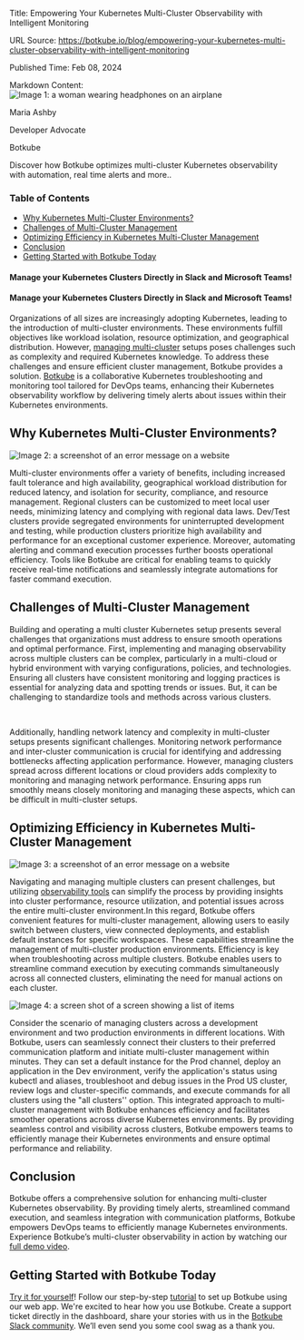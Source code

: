 Title: Empowering Your Kubernetes Multi-Cluster Observability with Intelligent Monitoring

URL Source: https://botkube.io/blog/empowering-your-kubernetes-multi-cluster-observability-with-intelligent-monitoring

Published Time: Feb 08, 2024

Markdown Content:
![Image 1: a woman wearing headphones on an airplane](https://assets-global.website-files.com/634fabb21508d6c9db9bc46f/6408ed63e5b48fed17e54625_SE6Pjp9PW9TaOwePHJXRaxaLQgYdT2HX_5PYASmvIx8.jpeg)

Maria Ashby

Developer Advocate

Botkube

Discover how Botkube optimizes multi-cluster Kubernetes observability with automation, real time alerts and more..

### Table of Contents

*   [Why Kubernetes Multi-Cluster Environments?](#why-kubernetes-multi-cluster-environments-)
*   [Challenges of Multi-Cluster Management](#challenges-of-multi-cluster-management)
*   [Optimizing Efficiency in Kubernetes Multi-Cluster Management](#optimizing-efficiency-in-kubernetes-multi-cluster-management-)
*   [Conclusion](#conclusion)
*   [Getting Started with Botkube Today](#getting-started-with-botkube-today)

#### Manage your Kubernetes Clusters Directly in Slack and Microsoft Teams!

#### Manage your Kubernetes Clusters Directly in Slack and Microsoft Teams!

Organizations of all sizes are increasingly adopting Kubernetes, leading to the introduction of multi-cluster environments. These environments fulfill objectives like workload isolation, resource optimization, and geographical distribution. However, [managing multi-cluster](https://botkube.io/blog/best-practices-for-kubernetes-troubleshooting-in-multi-cluster-environments) setups poses challenges such as complexity and required Kubernetes knowledge. To address these challenges and ensure efficient cluster management, Botkube provides a solution. [Botkube](https://botkube.io/) is a collaborative Kubernetes troubleshooting and monitoring tool tailored for DevOps teams, enhancing their Kubernetes observability workflow by delivering timely alerts about issues within their Kubernetes environments.

Why Kubernetes Multi-Cluster Environments?
------------------------------------------

![Image 2: a screenshot of an error message on a website](https://assets-global.website-files.com/634fabb21508d6c9db9bc46f/64b9697c82dc01bf31f863b1_automation.gif)

Multi-cluster environments offer a variety of benefits, including increased fault tolerance and high availability, geographical workload distribution for reduced latency, and isolation for security, compliance, and resource management. Regional clusters can be customized to meet local user needs, minimizing latency and complying with regional data laws. Dev/Test clusters provide segregated environments for uninterrupted development and testing, while production clusters prioritize high availability and performance for an exceptional customer experience. Moreover, automating alerting and command execution processes further boosts operational efficiency. Tools like Botkube are critical for enabling teams to quickly receive real-time notifications and seamlessly integrate automations for faster command execution.

Challenges of Multi-Cluster Management
--------------------------------------

Building and operating a multi cluster Kubernetes setup presents several challenges that organizations must address to ensure smooth operations and optimal performance. First, implementing and managing observability across multiple clusters can be complex, particularly in a multi-cloud or hybrid environment with varying configurations, policies, and technologies. Ensuring all clusters have consistent monitoring and logging practices is essential for analyzing data and spotting trends or issues. But, it can be challenging to standardize tools and methods across various clusters.

‍

Additionally, handling network latency and complexity in multi-cluster setups presents significant challenges. Monitoring network performance and inter-cluster communication is crucial for identifying and addressing bottlenecks affecting application performance. However, managing clusters spread across different locations or cloud providers adds complexity to monitoring and managing network performance. Ensuring apps run smoothly means closely monitoring and managing these aspects, which can be difficult in multi-cluster setups.

Optimizing Efficiency in Kubernetes Multi-Cluster Management
------------------------------------------------------------

![Image 3: a screenshot of an error message on a website](https://assets-global.website-files.com/634fabb21508d6c9db9bc46f/65a0710c644fa0ebb76293d8_DJDInRt7FR5LTwmVqnG4WM9OBv7o9_FmRKnG5sA9F-UU-kqljSWEtByVtVP37PhGh2wq7eezjjCNzzjlYyIOyqlAfEMDA6UdSCs5AUJLKfcy3qqXg8cEOoJTdi4S-5Z_Otd9bgcKLoeY5gEcWNa0D4U.gif)

Navigating and managing multiple clusters can present challenges, but utilizing [observability tools](https://botkube.io/learn/kubernetes-observability-best-practices) can simplify the process by providing insights into cluster performance, resource utilization, and potential issues across the entire multi-cluster environment.In this regard, Botkube offers convenient features for multi-cluster management, allowing users to easily switch between clusters, view connected deployments, and establish default instances for specific workspaces. These capabilities streamline the management of multi-cluster production environments. Efficiency is key when troubleshooting across multiple clusters. Botkube enables users to streamline command execution by executing commands simultaneously across all connected clusters, eliminating the need for manual actions on each cluster.

![Image 4: a screen shot of a screen showing a list of items](https://assets-global.website-files.com/634fabb21508d6c9db9bc46f/65c535a6fc3e2e7a64e5f1f4_202402081509-ezgif.com-video-to-gif-converter.gif)

Consider the scenario of managing clusters across a development environment and two production environments in different locations. With Botkube, users can seamlessly connect their clusters to their preferred communication platform and initiate multi-cluster management within minutes. They can set a default instance for the Prod channel, deploy an application in the Dev environment, verify the application's status using kubectl and aliases, troubleshoot and debug issues in the Prod US cluster, review logs and cluster-specific commands, and execute commands for all clusters using the "all clusters'' option. This integrated approach to multi-cluster management with Botkube enhances efficiency and facilitates smoother operations across diverse Kubernetes environments. By providing seamless control and visibility across clusters, Botkube empowers teams to efficiently manage their Kubernetes environments and ensure optimal performance and reliability.

Conclusion
----------

Botkube offers a comprehensive solution for enhancing multi-cluster Kubernetes observability. By providing timely alerts, streamlined command execution, and seamless integration with communication platforms, Botkube empowers DevOps teams to efficiently manage Kubernetes environments. Experience Botkube’s multi-cluster observability in action by watching our [full demo video](https://youtu.be/zN2tBq_Yubc).

Getting Started with Botkube Today
----------------------------------

[Try it for yourself](https://app.botkube.io/)! Follow our step-by-step [tutorial](https://botkube.io/blog/maximize-your-devops-teams-efficiency-with-botkube-and-microsoft-teams) to set up Botkube using our web app. We're excited to hear how you use Botkube. Create a support ticket directly in the dashboard, share your stories with us in the [Botkube Slack community](https://join.botkube.io/). We’ll even send you some cool swag as a thank you.

‍
